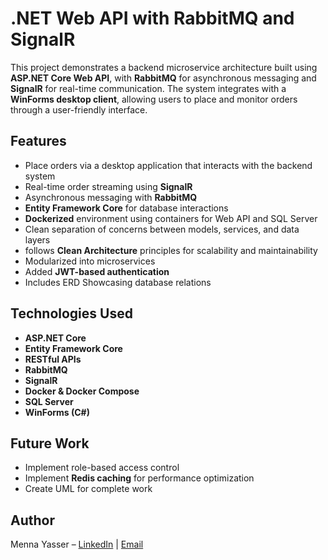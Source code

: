 # .NET Web API with RabbitMQ and SignalR
This project demonstrates a backend microservice architecture built using **ASP.NET Core Web API**, with **RabbitMQ** for asynchronous messaging and **SignalR** for real-time communication. The system integrates with a **WinForms desktop client**, allowing users to place and monitor orders through a user-friendly interface.

## Features
- Place orders via a desktop application that interacts with the backend system
- Real-time order streaming using **SignalR**
- Asynchronous messaging with **RabbitMQ**
- **Entity Framework Core** for database interactions
- **Dockerized** environment using containers for Web API and SQL Server
- Clean separation of concerns between models, services, and data layers
- follows **Clean Architecture** principles for scalability and maintainability
- Modularized into microservices
- Added **JWT-based authentication**
- Includes ERD Showcasing database relations

## Technologies Used
- **ASP.NET Core**
- **Entity Framework Core**
- **RESTful APIs**
- **RabbitMQ**
- **SignalR**
- **Docker & Docker Compose**
- **SQL Server**
- **WinForms (C#)**

## Future Work
- Implement role-based access control  
- Implement **Redis caching** for performance optimization
- Create UML for complete work

## Author
Menna Yasser – [LinkedIn](https://www.linkedin.com/in/menna-yasser-0a6b50296/) | [Email](mennayasser2222@gmail.com)
